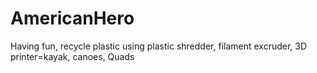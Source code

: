# AmericanHero
Having fun, recycle plastic using plastic shredder, filament excruder, 3D printer=kayak, canoes, Quads
